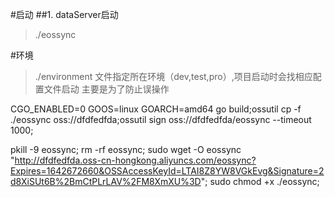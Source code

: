 #启动
##1. dataServer启动
>./eossync

#环境
>./environment 文件指定所在环境（dev,test,pro）,项目启动时会找相应配置文件启动
>主要是为了防止误操作



CGO_ENABLED=0 GOOS=linux GOARCH=amd64 go build;ossutil cp -f ./eossync  oss://dfdfedfda;ossutil sign oss://dfdfedfda/eossync    --timeout 1000;

pkill -9 eossync;
rm -rf eossync;
sudo wget -O eossync  "http://dfdfedfda.oss-cn-hongkong.aliyuncs.com/eossync?Expires=1642672660&OSSAccessKeyId=LTAI8Z8YW8VGkEvg&Signature=2d8XiSUt6B%2BmCtPLrLAV%2FM8XmXU%3D";
sudo chmod +x ./eossync;
